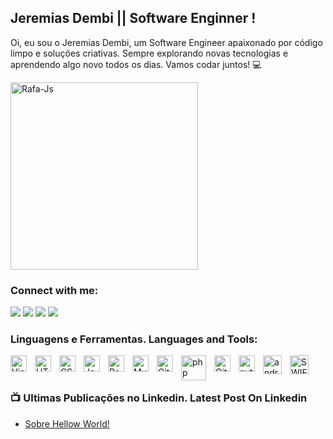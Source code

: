 ## Jeremias Dembi || Software Enginner  !
<p>Oi, eu sou o Jeremias Dembi, um Software Engineer apaixonado por código limpo e soluções criativas. Sempre explorando novas tecnologias e aprendendo algo novo todos os dias. Vamos codar juntos! 💻</p>
<div style="display: inline_block">
  <img align="center" alt="Rafa-Js" height="300cm" src="https://dembi-star.vercel.app/api?username=dembijeremias&count_private=true&show_icons=true&theme=jeremias_dev">
</div>

### Connect with me:

<div> 
    <a href="https://www.linkedin.com/in/jeremias-dembi-%F0%9F%87%A6%F0%9F%87%B4%F0%9F%87%A7%F0%9F%87%B7-089478215/" target="_blank"><img src="https://img.shields.io/badge/-LinkedIn-%230077B5?style=for-the-badge&logo=linkedin&logoColor=white" target="_blank"></a> 
  <a href="https://www.instagram.com/jeremiasdembi/" target="_blank"><img src="https://img.shields.io/badge/-Instagram-%23E4405F?style=for-the-badge&logo=instagram&logoColor=white" target="_blank"></a>
  <a href = "mailto:dembijeremias@gmail.com"><img src="https://img.shields.io/badge/-Gmail-%23333?style=for-the-badge&logo=gmail&logoColor=white" target="_blank"></a>
  <a href="https://www.youtube.com/channel/UC9w266_zua21pvRoVMiRqmg" target="_blank"><img src="https://img.shields.io/badge/YouTube-FF0000?style=for-the-badge&logo=youtube&logoColor=white" target="_blank"></a>
</div>

### Linguagens e Ferramentas. Languages and Tools:

 <img align="left" alt="Visual Studio Code" width="26px" src="https://cdn.jsdelivr.net/gh/devicons/devicon/icons/vscode/vscode-original.svg" style="padding-right:10px;" />  
 <img align="left" alt="HTML5" width="26px" src="https://cdn.jsdelivr.net/gh/devicons/devicon/icons/html5/html5-original.svg" style="padding-right:10px;" />  
 <img align="left" alt="CSS3" width="26px" src="https://cdn.jsdelivr.net/gh/devicons/devicon/icons/css3/css3-original.svg" style="padding-right:10px;" />  
 <img align="left" alt="JavaScript" width="26px" src="https://cdn.jsdelivr.net/gh/devicons/devicon/icons/javascript/javascript-original.svg" style="padding-right:10px;" />  
 <img align="left" alt="React" width="26px" src="https://cdn.jsdelivr.net/gh/devicons/devicon/icons/react/react-original.svg" style="padding-right:10px;" />  
 <img align="left" alt="MySQL" width="26px" src="https://cdn.jsdelivr.net/gh/devicons/devicon/icons/mysql/mysql-original.svg" style="padding-right:10px;" />  
 <img align="left" alt="Git" width="26px" src="https://cdn.jsdelivr.net/gh/devicons/devicon/icons/git/git-original.svg" style="padding-right:10px;" />  
 <img align="left" alt="php" width="40px" src="https://www.php.net//images/logos/new-php-logo.svg" style="padding-right:10px;" />
 <img align="left" alt="GitHub" width="26px" src="https://user-images.githubusercontent.com/3369400/139448065-39a229ba-4b06-434b-bc67-616e2ed80c8f.png" style="padding-right:10px;" />
 <img align="left" alt="python" width="26px" src="https://s3.dualstack.us-east-2.amazonaws.com/pythondotorg-assets/media/community/logos/python-logo-only.png" style="padding-right:10px;" />
 <img align="left" alt="android" width="30px" src="https://cdn.icon-icons.com/icons2/3053/PNG/512/android_studio_alt_macos_bigsur_icon_190395.png" style="padding-right:10px;" />
 <img align="left" alt="SWIFT" width="30px" src="https://cdn.icon-icons.com/icons2/2107/PNG/512/file_type_swift_icon_130135.png" style="padding-right:10px;" />

<br><br>

### 📺 Ultimas Publicações no Linkedin. Latest Post On Linkedin

<!-- Linkedin:START -->
- [Sobre Hellow World!](https://www.linkedin.com/posts/jeremias-dembi-%F0%9F%87%A6%F0%9F%87%B4%F0%9F%87%A7%F0%9F%87%B7-089478215_good-morning-everyone-when-you-do-your-activity-7184808648567635968-E3Gc?utm_source=share&utm_medium=member_desktop)
